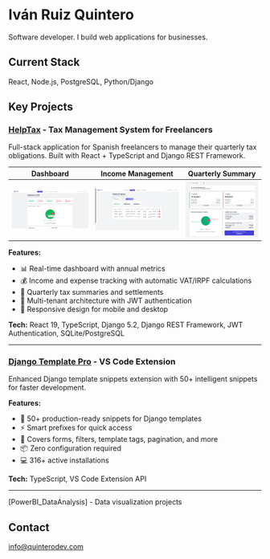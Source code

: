 # Iván Ruiz Quintero

Software developer. I build web applications for businesses.

## Current Stack
React, Node.js, PostgreSQL, Python/Django

## Key Projects

### [HelpTax](https://github.com/QuinteroDev/helptax) - Tax Management System for Freelancers
Full-stack application for Spanish freelancers to manage their quarterly tax obligations. Built with React + TypeScript and Django REST Framework.

| Dashboard | Income Management | Quarterly Summary |
|:---------:|:-----------------:|:-----------------:|
| ![Dashboard](https://github.com/QuinteroDev/helptax/blob/main/screenshots/dashboard.png) | ![Ingresos](https://github.com/QuinteroDev/helptax/blob/main/screenshots/ingresos.png) | ![Resumen](https://github.com/QuinteroDev/helptax/blob/main/screenshots/resumen.png) |

**Features:**
- 📊 Real-time dashboard with annual metrics
- 💰 Income and expense tracking with automatic VAT/IRPF calculations  
- 📄 Quarterly tax summaries and settlements
- 🔐 Multi-tenant architecture with JWT authentication
- 📱 Responsive design for mobile and desktop

**Tech:** React 19, TypeScript, Django 5.2, Django REST Framework, JWT Authentication, SQLite/PostgreSQL

---

### [Django Template Pro](https://marketplace.visualstudio.com/items?itemName=quinterodev.djtemplates-autocomplete) - VS Code Extension
Enhanced Django template snippets extension with 50+ intelligent snippets for faster development.

**Features:**
- 🚀 50+ production-ready snippets for Django templates
- ⚡ Smart prefixes for quick access
- 🎯 Covers forms, filters, template tags, pagination, and more
- 📦 Zero configuration required
- 💻 316+ active installations

**Tech:** TypeScript, VS Code Extension API

---

[PowerBI_DataAnalysis] - Data visualization projects

## Contact
info@quinterodev.com
